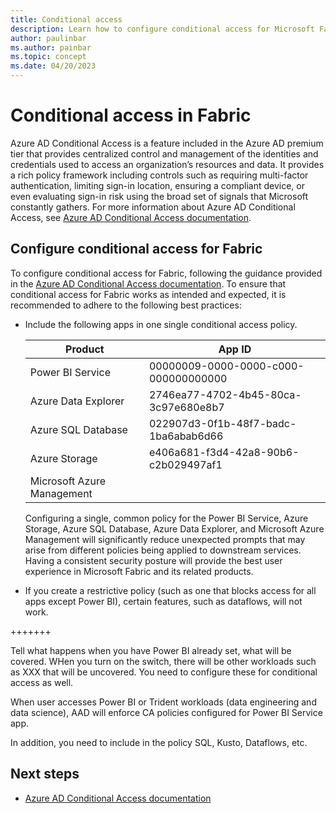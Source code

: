 ```yaml
---
title: Conditional access
description: Learn how to configure conditional access for Microsoft Fabric.
author: paulinbar
ms.author: painbar
ms.topic: concept
ms.date: 04/20/2023
---
```


# Conditional access in Fabric

Azure AD Conditional Access is a feature included in the Azure AD premium tier that provides centralized control and management of the identities and credentials used to access an organization’s resources and data. It provides a rich policy framework including controls such as requiring multi-factor authentication, limiting sign-in location, ensuring a compliant device, or even evaluating sign-in risk using the broad set of signals that Microsoft constantly gathers. For more information about Azure AD Conditional Access, see [Azure AD Conditional Access documentation](/azure/active-directory/conditional-access/).

## Configure conditional access for Fabric

To configure conditional access for Fabric, following the guidance provided in the [Azure AD Conditional Access documentation](/azure/active-directory/conditional-access/). To ensure that conditional access for Fabric works as intended and expected, it is recommended to adhere to the following best practices:

* Include the following apps in one single conditional access policy.
    
    |Product  |App ID  |
    |---------|---------|
    |Power BI Service           | 00000009-0000-0000-c000-000000000000 |
    |Azure Data Explorer        | 2746ea77-4702-4b45-80ca-3c97e680e8b7 |
    |Azure SQL Database         | 022907d3-0f1b-48f7-badc-1ba6abab6d66 |
    |Azure Storage              | e406a681-f3d4-42a8-90b6-c2b029497af1 |
    |Microsoft Azure Management |                                      |

    Configuring a single, common policy for the Power BI Service, Azure Storage, Azure SQL Database, Azure Data Explorer, and Microsoft Azure Management will significantly reduce unexpected prompts that may arise from different policies being applied to downstream services. Having a consistent security posture will provide the best user experience in Microsoft Fabric and its related products.


* If you create a restrictive policy (such as one that blocks access for all apps except Power BI), certain features, such as dataflows, will not work.

+++++++

Tell what happens when you have Power BI already set, what will be covered. WHen you turn on the switch, there will be other workloads such as XXX that will be uncovered. You need to configure these for conditional access as well.

When user accesses Power BI or Trident workloads (data engineering and data science), AAD will enforce CA policies configured for Power BI Service app.  

In addition, you need to include in the policy SQL, Kusto, Dataflows, etc.

## Next steps

* [Azure AD Conditional Access documentation](/azure/active-directory/conditional-access/)